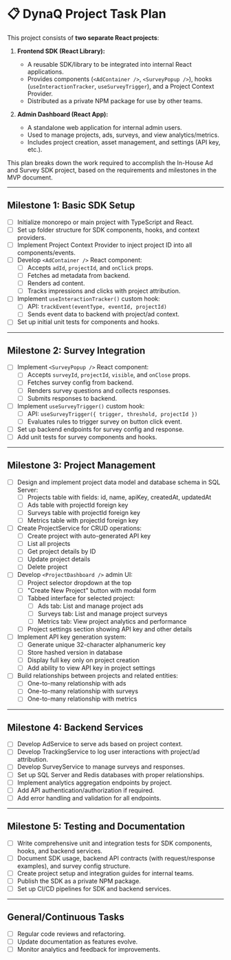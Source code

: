 # 📋 DynaQ Project Task Plan

This project consists of **two separate React projects**:

1. **Frontend SDK (React Library):**
   - A reusable SDK/library to be integrated into internal React applications.
   - Provides components (`<AdContainer />`, `<SurveyPopup />`), hooks (`useInteractionTracker`, `useSurveyTrigger`), and a Project Context Provider.
   - Distributed as a private NPM package for use by other teams.

2. **Admin Dashboard (React App):**
   - A standalone web application for internal admin users.
   - Used to manage projects, ads, surveys, and view analytics/metrics.
   - Includes project creation, asset management, and settings (API key, etc.).

This plan breaks down the work required to accomplish the In-House Ad and Survey SDK project, based on the requirements and milestones in the MVP document.

---

## Milestone 1: Basic SDK Setup
- [ ] Initialize monorepo or main project with TypeScript and React.
- [ ] Set up folder structure for SDK components, hooks, and context providers.
- [ ] Implement Project Context Provider to inject project ID into all components/events.
- [ ] Develop `<AdContainer />` React component:
  - [ ] Accepts `adId`, `projectId`, and `onClick` props.
  - [ ] Fetches ad metadata from backend.
  - [ ] Renders ad content.
  - [ ] Tracks impressions and clicks with project attribution.
- [ ] Implement `useInteractionTracker()` custom hook:
  - [ ] API: `trackEvent(eventType, eventId, projectId)`
  - [ ] Sends event data to backend with project/ad context.
- [ ] Set up initial unit tests for components and hooks.

---

## Milestone 2: Survey Integration
- [ ] Implement `<SurveyPopup />` React component:
  - [ ] Accepts `surveyId`, `projectId`, `visible`, and `onClose` props.
  - [ ] Fetches survey config from backend.
  - [ ] Renders survey questions and collects responses.
  - [ ] Submits responses to backend.
- [ ] Implement `useSurveyTrigger()` custom hook:
  - [ ] API: `useSurveyTrigger({ trigger, threshold, projectId })`
  - [ ] Evaluates rules to trigger survey on button click event.
- [ ] Set up backend endpoints for survey config and response.
- [ ] Add unit tests for survey components and hooks.

---

## Milestone 3: Project Management
- [ ] Design and implement project data model and database schema in SQL Server:
  - [ ] Projects table with fields: id, name, apiKey, createdAt, updatedAt
  - [ ] Ads table with projectId foreign key
  - [ ] Surveys table with projectId foreign key
  - [ ] Metrics table with projectId foreign key

- [ ] Create ProjectService for CRUD operations:
  - [ ] Create project with auto-generated API key
  - [ ] List all projects
  - [ ] Get project details by ID
  - [ ] Update project details
  - [ ] Delete project

- [ ] Develop `<ProjectDashboard />` admin UI:
  - [ ] Project selector dropdown at the top
  - [ ] "Create New Project" button with modal form
  - [ ] Tabbed interface for selected project:
    - [ ] Ads tab: List and manage project ads
    - [ ] Surveys tab: List and manage project surveys
    - [ ] Metrics tab: View project analytics and performance
  - [ ] Project settings section showing API key and other details

- [ ] Implement API key generation system:
  - [ ] Generate unique 32-character alphanumeric key
  - [ ] Store hashed version in database
  - [ ] Display full key only on project creation
  - [ ] Add ability to view API key in project settings

- [ ] Build relationships between projects and related entities:
  - [ ] One-to-many relationship with ads
  - [ ] One-to-many relationship with surveys
  - [ ] One-to-many relationship with metrics

---

## Milestone 4: Backend Services
- [ ] Develop AdService to serve ads based on project context.
- [ ] Develop TrackingService to log user interactions with project/ad attribution.
- [ ] Develop SurveyService to manage surveys and responses.
- [ ] Set up SQL Server and Redis databases with proper relationships.
- [ ] Implement analytics aggregation endpoints by project.
- [ ] Add API authentication/authorization if required.
- [ ] Add error handling and validation for all endpoints.

---

## Milestone 5: Testing and Documentation
- [ ] Write comprehensive unit and integration tests for SDK components, hooks, and backend services.
- [ ] Document SDK usage, backend API contracts (with request/response examples), and survey config structure.
- [ ] Create project setup and integration guides for internal teams.
- [ ] Publish the SDK as a private NPM package.
- [ ] Set up CI/CD pipelines for SDK and backend services.

---

## General/Continuous Tasks
- [ ] Regular code reviews and refactoring.
- [ ] Update documentation as features evolve.
- [ ] Monitor analytics and feedback for improvements. 